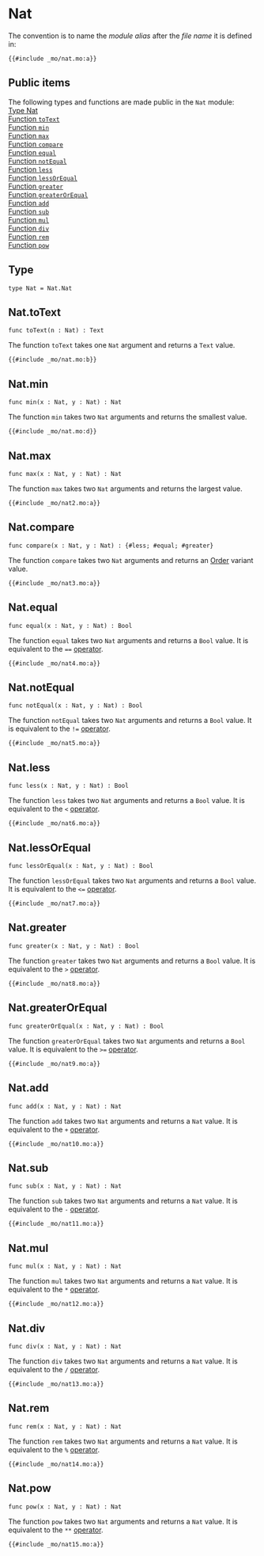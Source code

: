 # Nat
The convention is to name the *module alias* after the *file name* it is defined in:

```motoko
{{#include _mo/nat.mo:a}}
```

## Public items
The following types and functions are made public in the `Nat` module:  
[Type Nat](#type)  
[Function `toText`](#nattotext)    
[Function `min`](#natmin)  
[Function `max`](#natmax)  
[Function `compare`](#natcompare)  
[Function `equal`](#natequal)  
[Function `notEqual`](#natnotequal)  
[Function `less`](#natless)  
[Function `lessOrEqual`](#natlessorequal)  
[Function `greater`](#natgreater)  
[Function `greaterOrEqual`](#natgreaterorequal)  
[Function `add`](#natadd)  
[Function `sub`](#natsub)  
[Function `mul`](#natmul)  
[Function `div`](#natdiv)  
[Function `rem`](#natrem)  
[Function `pow`](#natpow)  


## Type
```motoko
type Nat = Nat.Nat
```

## Nat.toText

```motoko
func toText(n : Nat) : Text
```

The function `toText` takes one `Nat` argument and returns a `Text` value.  

```motoko
{{#include _mo/nat.mo:b}}
```

## Nat.min

```motoko
func min(x : Nat, y : Nat) : Nat
```

The function `min` takes two `Nat` arguments and returns the smallest value.  

```motoko
{{#include _mo/nat.mo:d}}
```

## Nat.max

```motoko
func max(x : Nat, y : Nat) : Nat
```

The function `max` takes two `Nat` arguments and returns the largest value.  

```motoko
{{#include _mo/nat2.mo:a}}
```

## Nat.compare

```motoko
func compare(x : Nat, y : Nat) : {#less; #equal; #greater}
```

The function `compare` takes two `Nat` arguments and returns an [Order](/base-library/utils/order.html) variant value.  

```motoko
{{#include _mo/nat3.mo:a}}
```

## Nat.equal

```motoko
func equal(x : Nat, y : Nat) : Bool
```

The function `equal` takes two `Nat` arguments and returns a `Bool` value. It is equivalent to the `==` [operator](/common-programming-concepts/operators.html).  

```motoko
{{#include _mo/nat4.mo:a}}
```

## Nat.notEqual


```motoko
func notEqual(x : Nat, y : Nat) : Bool
```
The function `notEqual` takes two `Nat` arguments and returns a `Bool` value. It is equivalent to the `!=` [operator](/common-programming-concepts/operators.html).

```motoko
{{#include _mo/nat5.mo:a}}
```

## Nat.less


```motoko
func less(x : Nat, y : Nat) : Bool
```
The function `less` takes two `Nat` arguments and returns a `Bool` value. It is equivalent to the `<` [operator](/common-programming-concepts/operators.html).
```motoko
{{#include _mo/nat6.mo:a}}
```

## Nat.lessOrEqual

```motoko
func lessOrEqual(x : Nat, y : Nat) : Bool
```

The function `lessOrEqual` takes two `Nat` arguments and returns a `Bool` value. It is equivalent to the `<=` [operator](/common-programming-concepts/operators.html).

```motoko
{{#include _mo/nat7.mo:a}}
```

## Nat.greater

```motoko
func greater(x : Nat, y : Nat) : Bool
```

The function `greater` takes two `Nat` arguments and returns a `Bool` value. It is equivalent to the `>` [operator](/common-programming-concepts/operators.html).

```motoko
{{#include _mo/nat8.mo:a}}
```

## Nat.greaterOrEqual

```motoko
func greaterOrEqual(x : Nat, y : Nat) : Bool
```

The function `greaterOrEqual` takes two `Nat` arguments and returns a `Bool` value. It is equivalent to the `>=` [operator](/common-programming-concepts/operators.html).

```motoko
{{#include _mo/nat9.mo:a}}
```

## Nat.add


```motoko
func add(x : Nat, y : Nat) : Nat
```
The function `add` takes two `Nat` arguments and returns a `Nat` value. It is equivalent to the `+` [operator](/common-programming-concepts/operators.html).

```motoko
{{#include _mo/nat10.mo:a}}
```

## Nat.sub

```motoko
func sub(x : Nat, y : Nat) : Nat
```

The function `sub` takes two `Nat` arguments and returns a `Nat` value. It is equivalent to the `-` [operator](/common-programming-concepts/operators.html).

```motoko
{{#include _mo/nat11.mo:a}}
```

## Nat.mul

```motoko
func mul(x : Nat, y : Nat) : Nat
```

The function `mul` takes two `Nat` arguments and returns a `Nat` value. It is equivalent to the `*` [operator](/common-programming-concepts/operators.html).

```motoko
{{#include _mo/nat12.mo:a}}
```

## Nat.div

```motoko
func div(x : Nat, y : Nat) : Nat
```

The function `div` takes two `Nat` arguments and returns a `Nat` value. It is equivalent to the `/` [operator](/common-programming-concepts/operators.html).

```motoko
{{#include _mo/nat13.mo:a}}
```

## Nat.rem

```motoko
func rem(x : Nat, y : Nat) : Nat
```

The function `rem` takes two `Nat` arguments and returns a `Nat` value. It is equivalent to the `%` [operator](/common-programming-concepts/operators.html).

```motoko
{{#include _mo/nat14.mo:a}}
```

## Nat.pow

```motoko
func pow(x : Nat, y : Nat) : Nat
```

The function `pow` takes two `Nat` arguments and returns a `Nat` value. It is equivalent to the `**` [operator](/common-programming-concepts/operators.html).

```motoko
{{#include _mo/nat15.mo:a}}
```